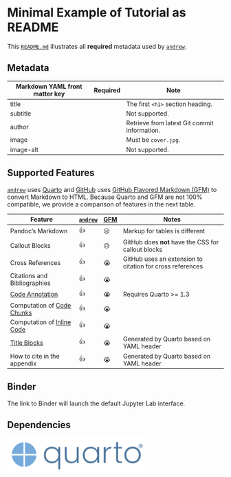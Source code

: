 # Minimal Example of Tutorial as README

This [`README.md`](https://github.com/GESIS-Methods-Hub/minimal-example-readme/blob/main/README.md) illustrates all **required** metadata used by [`andrew`](https://github.com/GESIS-Methods-Hub/andrew).

## Metadata

| Markdown YAML front matter key | Required | Note |
| --- | --- | --- |
| title | | The first `<h1>` section heading. |
| subtitle | | Not supported. |
| author | | Retrieve from latest Git commit information. |
| image | | Must be `cover.jpg`. |
| image-alt | | Not supported. |

## Supported Features

[`andrew`](https://github.com/GESIS-Methods-Hub/andrew) uses [Quarto](https://quarto.org/) and [GitHub](https://github.com) uses [GitHub Flavored Markdown (GFM)](https://github.github.com/gfm/) to convert Markdown to HTML. Because Quarto and GFM are not 100% compatible, we provide a comparison of features in the next table.

| Feature | [`andrew`](https://github.com/GESIS-Methods-Hub/andrew) | [GFM](https://github.github.com/gfm/) | Notes |
| --- | --- | --- | --- |
| Pandoc’s Markdown | 👍 | 😥 | Markup for tables is different |
| Callout Blocks | 👍 | 😥 | GitHub does **not** have the CSS for callout blocks |
| Cross References | 👍 | 😭 | GitHub uses an extension to citation for cross references |
| Citations and Bibliographies | 👍 | 😭 | |
| [Code Annotation](https://quarto.org/docs/authoring/code-annotation.html) | 👍 | 😭 | Requires Quarto >= 1.3 |
| Computation of [Code Chunks](https://rmarkdown.rstudio.com/lesson-3.html) | 👍 | 😭 | |
| Computation of [Inline Code](https://rmarkdown.rstudio.com/lesson-4.html) | 👍 | 😭 | |
| [Title Blocks](https://quarto.org/docs/authoring/title-blocks.html) | 👍 | 😭 | Generated by Quarto based on YAML header |
| How to cite in the appendix | 👍 | 😭 | Generated by Quarto based on YAML header |

## Binder

The link to Binder will launch the default Jupyter Lab interface.

## Dependencies

![Quarto](img/quarto.png)
